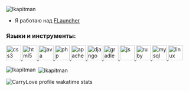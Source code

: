 <p align="left"> <img src="https://komarev.com/ghpvc/?username=lkapitman&label=Profile%20views&color=0e75b6&style=flat" alt="lkapitman" /> </p>

- Я работаю над [FLauncher](https://github.com/lkapitman/FLauncher-Core)


<h3 align="left">Языки и инструменты:</h3>
<p align="left">
 <a href="https://www.w3schools.com/css/" target="_blank">
   <img src="https://devicons.github.io/devicon/devicon.git/icons/css3/css3-original-wordmark.svg" alt="css3" width="40" height="40"/>
 </a> 
 
 <a href="https://www.w3.org/html/" target="_blank">
   <img src="https://devicons.github.io/devicon/devicon.git/icons/html5/html5-original-wordmark.svg" alt="html5" width="40" height="40"/>
 </a>
 
 <a href="https://www.java.com" target="_blank">
   <img src="https://devicons.github.io/devicon/devicon.git/icons/java/java-original-wordmark.svg" alt="java" width="40" height="40"/> 
 </a>
 
 <a href="https://www.php.net/" target="_blank">
   <img src="https://svgshare.com/i/Rsw.svg" alt="php" width="40" height="40"/> 
 </a>
 
 <a href="https://httpd.apache.org/" target="_blank">
   <img src="https://svgshare.com/i/Ruj.svg" alt="apache" width="40" height="40"/> 
 </a>
 
 <a href="https://www.djangoproject.com/" target="_blank">
   <img src="https://svgshare.com/i/RuR.svg" alt="django" width="40" height="40"/> 
 </a>
 
 <a href="https://gradle.org/" target="_blank">
   <img src="https://svgshare.com/i/RuY.svg" alt="gradle" width="40" height="40"/> 
 </a>
 
 <a href="https://www.javascript.com/" target="_blank">
   <img src="https://svgshare.com/i/RvR.svg" alt="js" width="40" height="40"/> 
 </a>
 
 <a href="https://www.ruby-lang.org/" target="_blank">
   <img src="https://svgshare.com/i/RuS.svg" alt="ruby" width="40" height="40"/> 
 </a>
 
 <a href="https://www.mysql.com/" target="_blank">
   <img src="https://svgshare.com/i/RvS.svg" alt="mysql" width="40" height="40"/> 
 </a>
 
 <a href="https://www.linux.org/" target="_blank">
   <img src="https://svgshare.com/i/Ruj.svg" alt="linux" width="40" height="40"/> 
 </a>

 
<p>
  <img align="left" src="https://github-readme-stats.vercel.app/api/top-langs?username=lkapitman&show_icons=true&locale=ru&layout=compact" alt="lkapitman" />
</p>

<p>
  &nbsp;<img align="center" src="https://github-readme-stats.vercel.app/api?username=lkapitman&show_icons=true&locale=ru" alt="lkapitman" />
</p>
<p>
  <img src="https://github-readme-stats.vercel.app/api/wakatime?username=lkapitman" alt="CarryLove profile wakatime stats" /> 
</p>
